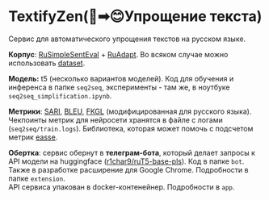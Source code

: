 # TextifyZen(🤬➡😊Упрощение текста)

Сервис для автоматического упрощения текстов на русском языке. 

**Корпус**: [RuSimpleSentEval](https://github.com/dialogue-evaluation/RuSimpleSentEval) + [RuAdapt](https://github.com/Digital-Pushkin-Lab/RuAdapt).
Во всяком случае можно использовать [dataset](https://huggingface.co/datasets/roneneldan/TinyStories).


**Модель:** t5 (несколько вариантов моделей). 
Код для обучения и инференса в папке `seq2seq`, эксперименты - там же, в ноутбуке `seq2seq_simplification.ipynb`.

**Метрики**: [SARI](https://aclanthology.org/Q16-1029.pdf), [BLEU](http://aclanthology.lst.uni-saarland.de/P02-1040/), [FKGL](https://www.semanticscholar.org/paper/Derivation-of-New-Readability-Formulas-%28Automated-Kincaid-Fishburne/26d5981f7da4b508961aea01d53cd60e2202ff2d) (модифицированная для русского языка). 
Чекпоинты метрик для нейросети хранятся в файле с логами (`seq2seq/train.logs`).
Библиотека, которая может помочь с подсчетом метрик [easse](https://github.com/feralvam/easse.git).

**Обертка**: cервис обернут в **телеграм-бота**, который делает запросы к API модели на huggingface ([r1char9/ruT5-base-pls](https://api-inference.huggingface.co/models/r1char9/ruT5-base-pls)). 
Код в папке `bot`.
Также в разработке расширение для Google Chrome. Подробности в папке `extension`.  
API сервиса упакован в docker-контенейнер. Подробности в `app`.


